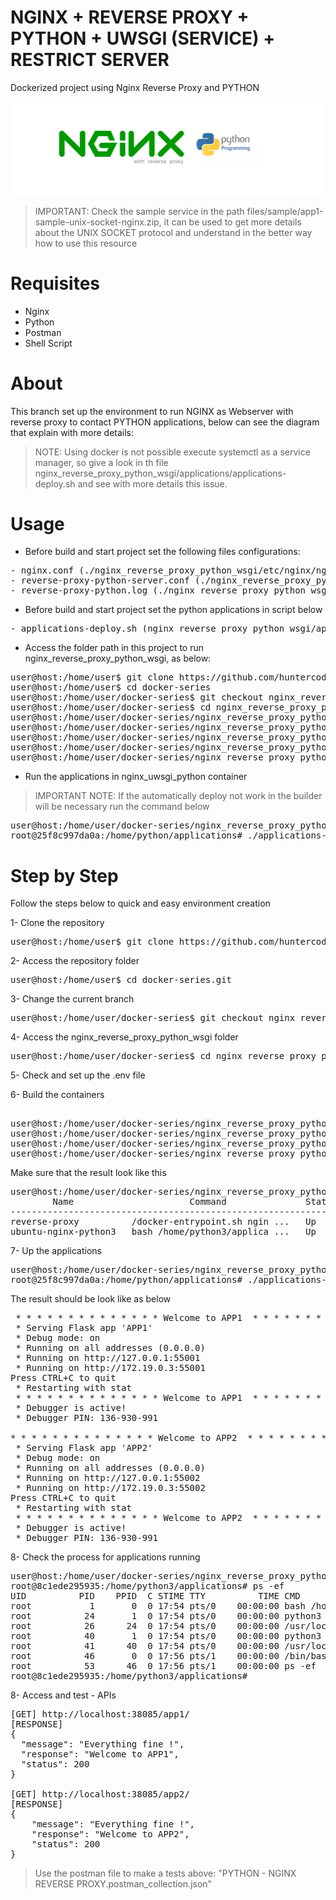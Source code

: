 # NGINX + REVERSE PROXY + PYTHON + UWSGI (SERVICE) + RESTRICT SERVER
Dockerized project using Nginx Reverse Proxy and PYTHON

![banner.png](nginx_reverse_proxy_python_wsgi/files/media/banner.png)

> IMPORTANT: Check the sample service in the path files/sample/app1-sample-unix-socket-nginx.zip, it can be used to get
> more details about the UNIX SOCKET protocol and understand in the better way how to use this resource

# Requisites

- Nginx
- Python
- Postman
- Shell Script


# About

This branch set up the environment to run NGINX as Webserver with reverse proxy to contact PYTHON applications, below can 
see the diagram that explain with more details:

> NOTE: Using docker is not possible execute systemctl as a service manager, so give a look in th file 
> nginx_reverse_proxy_python_wsgi/applications/applications-deploy.sh and see with more details this issue.


# Usage

- Before build and start project set the following files configurations:

<pre>
- nginx.conf (./nginx_reverse_proxy_python_wsgi/etc/nginx/nginx.conf)
- reverse-proxy-python-server.conf (./nginx_reverse_proxy_python_wsgi/etc/nginx/conf/reverse-proxy-python-server.conf)
- reverse-proxy-python.log (./nginx_reverse_proxy_python_wsgi/etc/nginx/logs/reverse-proxy-python.log)
</pre>

- Before build and start project set the python applications in script below

<pre>
- applications-deploy.sh (nginx_reverse_proxy_python_wsgi/applications/applications-deploy.sh)
</pre>


- Access the folder path in this project to run nginx_reverse_proxy_python_wsgi, as below:

<pre>
user@host:/home/user$ git clone https://github.com/huntercodexs/docker-series.git .
user@host:/home/user$ cd docker-series
user@host:/home/user/docker-series$ git checkout nginx_reverse_proxy_python_wsgi
user@host:/home/user/docker-series$ cd nginx_reverse_proxy_python_wsgi
user@host:/home/user/docker-series/nginx_reverse_proxy_python_wsgi$ docker network create nginx_reverse_proxy_python_wsgi_open_network
user@host:/home/user/docker-series/nginx_reverse_proxy_python_wsgi$ docker-compose up --build (in first time)
user@host:/home/user/docker-series/nginx_reverse_proxy_python_wsgi$ [Ctrl+C]
user@host:/home/user/docker-series/nginx_reverse_proxy_python_wsgi$ docker-compose start (in the next times)
user@host:/home/user/docker-series/nginx_reverse_proxy_python_wsgi$ docker-compose ps (check the containers status)
</pre>

- Run the applications in nginx_uwsgi_python container

> IMPORTANT NOTE: If the automatically deploy not work in the builder will be necessary run the command below 

<pre>
user@host:/home/user/docker-series/nginx_reverse_proxy_python_wsgi$ docker exec -it nginx_uwsgi_python /bin/bash
root@25f8c997da0a:/home/python/applications# ./applications-deploy.sh
</pre>

# Step by Step

Follow the steps below to quick and easy environment creation

1- Clone the repository
<pre>
user@host:/home/user$ git clone https://github.com/huntercodexs/docker-series.git .
</pre>

2- Access the repository folder
<pre>
user@host:/home/user$ cd docker-series.git
</pre>

3- Change the current branch
<pre>
user@host:/home/user/docker-series$ git checkout nginx_reverse_proxy_python_wsgi
</pre>

4- Access the nginx_reverse_proxy_python_wsgi folder
<pre>
user@host:/home/user/docker-series$ cd nginx_reverse_proxy_python_wsgi
</pre>

5- Check and set up the .env file

6- Build the containers

<pre>    
user@host:/home/user/docker-series/nginx_reverse_proxy_python_wsgi$ docker network create nginx_reverse_proxy_python_wsgi_open_network
user@host:/home/user/docker-series/nginx_reverse_proxy_python_wsgi$ docker-compose up --build
user@host:/home/user/docker-series/nginx_reverse_proxy_python_wsgi$ [Ctrl+C]
user@host:/home/user/docker-series/nginx_reverse_proxy_python_wsgi$ docker-compose start
</pre>

Make sure that the result look like this
<pre>
user@host:/home/user/docker-series/nginx_reverse_proxy_python_wsgi$ docker-compose ps
        Name                      Command               State                       Ports                     
--------------------------------------------------------------------------------------------------------------
reverse-proxy          /docker-entrypoint.sh ngin ...   Up      80/tcp, 0.0.0.0:38085->85/tcp,:::38085->85/tcp
ubuntu-nginx-python3   bash /home/python3/applica ...   Up      80/tcp, 8080/tcp                              
</pre>

7- Up the applications
<pre>
user@host:/home/user/docker-series/nginx_reverse_proxy_python_wsgi$ docker exec -it nginx_uwsgi_python /bin/bash
root@25f8c997da0a:/home/python/applications# ./applications-deploy.sh
</pre>

The result should be look like as below
<pre>
 * * * * * * * * * * * * * * Welcome to APP1  * * * * * * * * * * * * * *
 * Serving Flask app 'APP1'
 * Debug mode: on
 * Running on all addresses (0.0.0.0)
 * Running on http://127.0.0.1:55001
 * Running on http://172.19.0.3:55001
Press CTRL+C to quit
 * Restarting with stat
 * * * * * * * * * * * * * * Welcome to APP1  * * * * * * * * * * * * * *
 * Debugger is active!
 * Debugger PIN: 136-930-991

* * * * * * * * * * * * * * Welcome to APP2  * * * * * * * * * * * * * *
 * Serving Flask app 'APP2'
 * Debug mode: on
 * Running on all addresses (0.0.0.0)
 * Running on http://127.0.0.1:55002
 * Running on http://172.19.0.3:55002
Press CTRL+C to quit
 * Restarting with stat
 * * * * * * * * * * * * * * Welcome to APP2  * * * * * * * * * * * * * *
 * Debugger is active!
 * Debugger PIN: 136-930-991
</pre>

8- Check the process for applications running
<pre>
user@host:/home/user/docker-series/nginx_reverse_proxy_python_wsgi$ docker exec -it python3 /bin/bash
root@8c1ede295935:/home/python3/applications# ps -ef
UID          PID    PPID  C STIME TTY          TIME CMD
root           1       0  0 17:54 pts/0    00:00:00 bash /home/python3/applications/applications-deploy.sh
root          24       1  0 17:54 pts/0    00:00:00 python3 app1.py
root          26      24  0 17:54 pts/0    00:00:00 /usr/local/bin/python3 app1.py
root          40       1  0 17:54 pts/0    00:00:00 python3 app2.py
root          41      40  0 17:54 pts/0    00:00:00 /usr/local/bin/python3 app2.py
root          46       0  0 17:56 pts/1    00:00:00 /bin/bash
root          53      46  0 17:56 pts/1    00:00:00 ps -ef
root@8c1ede295935:/home/python3/applications#
</pre>

8- Access and test - APIs
<pre>
[GET] http://localhost:38085/app1/
[RESPONSE]
{
  "message": "Everything fine !",
  "response": "Welcome to APP1",
  "status": 200
}

[GET] http://localhost:38085/app2/
[RESPONSE]
{
    "message": "Everything fine !",
    "response": "Welcome to APP2",
    "status": 200
}
</pre>

> Use the postman file to make a tests above: "PYTHON - NGINX REVERSE PROXY.postman_collection.json"

